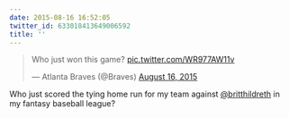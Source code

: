 ```yaml
---
date: 2015-08-16 16:52:05
twitter_id: 633018413649006592
title: ''
---
```


<blockquote class="twitter-tweet"><p lang="en" dir="ltr">Who just won this game? <a href="http://t.co/WR977AW11v">pic.twitter.com/WR977AW11v</a></p>&mdash; Atlanta Braves (@Braves) <a href="https://twitter.com/Braves/status/633017439232655360?ref_src=twsrc%5Etfw">August 16, 2015</a></blockquote>
<script async src="https://platform.twitter.com/widgets.js" charset="utf-8"></script>

Who just scored the tying home run for my team against [@britthildreth](https://twitter.com/britthildreth) in my fantasy baseball league? 
